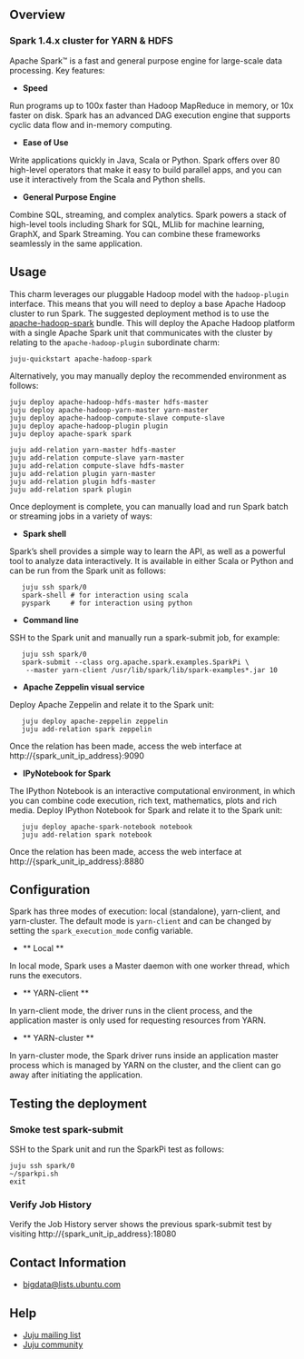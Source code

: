 ## Overview

### Spark 1.4.x cluster for YARN & HDFS
Apache Spark™ is a fast and general purpose engine for large-scale data
processing. Key features:

 * **Speed**

 Run programs up to 100x faster than Hadoop MapReduce in memory, or 10x faster
 on disk. Spark has an advanced DAG execution engine that supports cyclic data
 flow and in-memory computing.

 * **Ease of Use**

 Write applications quickly in Java, Scala or Python. Spark offers over 80
 high-level operators that make it easy to build parallel apps, and you can use
 it interactively from the Scala and Python shells.

 * **General Purpose Engine**

 Combine SQL, streaming, and complex analytics. Spark powers a stack of
 high-level tools including Shark for SQL, MLlib for machine learning, GraphX,
 and Spark Streaming. You can combine these frameworks seamlessly in the same
 application.


## Usage
This charm leverages our pluggable Hadoop model with the `hadoop-plugin`
interface. This means that you will need to deploy a base Apache Hadoop cluster
to run Spark. The suggested deployment method is to use the
[apache-hadoop-spark](https://jujucharms.com/apache-hadoop-spark/)
bundle. This will deploy the Apache Hadoop platform with a single Apache Spark
unit that communicates with the cluster by relating to the
`apache-hadoop-plugin` subordinate charm:

    juju-quickstart apache-hadoop-spark

Alternatively, you may manually deploy the recommended environment as follows:

    juju deploy apache-hadoop-hdfs-master hdfs-master
    juju deploy apache-hadoop-yarn-master yarn-master
    juju deploy apache-hadoop-compute-slave compute-slave
    juju deploy apache-hadoop-plugin plugin
    juju deploy apache-spark spark

    juju add-relation yarn-master hdfs-master
    juju add-relation compute-slave yarn-master
    juju add-relation compute-slave hdfs-master
    juju add-relation plugin yarn-master
    juju add-relation plugin hdfs-master
    juju add-relation spark plugin

Once deployment is complete, you can manually load and run Spark batch or
streaming jobs in a variety of ways:

 * **Spark shell**

 Spark’s shell provides a simple way to learn the API, as well as a powerful
 tool to analyze data interactively. It is available in either Scala or Python
 and can be run from the Spark unit as follows:

       juju ssh spark/0
       spark-shell # for interaction using scala
       pyspark     # for interaction using python

 * **Command line**

 SSH to the Spark unit and manually run a spark-submit job, for example:

       juju ssh spark/0
       spark-submit --class org.apache.spark.examples.SparkPi \
        --master yarn-client /usr/lib/spark/lib/spark-examples*.jar 10

 * **Apache Zeppelin visual service**

 Deploy Apache Zeppelin and relate it to the Spark unit:

       juju deploy apache-zeppelin zeppelin
       juju add-relation spark zeppelin

 Once the relation has been made, access the web interface at
 http://{spark_unit_ip_address}:9090

 * **IPyNotebook for Spark**

 The IPython Notebook is an interactive computational environment, in which you
 can combine code execution, rich text, mathematics, plots and rich media.
 Deploy IPython Notebook for Spark and relate it to the Spark unit:

       juju deploy apache-spark-notebook notebook
       juju add-relation spark notebook

 Once the relation has been made, access the web interface at
 http://{spark_unit_ip_address}:8880


## Configuration
Spark has three modes of execution: local (standalone), yarn-client, and
yarn-cluster. The default mode is `yarn-client` and can be changed by setting
the `spark_execution_mode` config variable.

 * ** Local **

 In local mode, Spark uses a Master daemon with one worker thread, which runs
 the executors.

 * ** YARN-client **

 In yarn-client mode, the driver runs in the client process, and the application
 master is only used for requesting resources from YARN.

 * ** YARN-cluster **

 In yarn-cluster mode, the Spark driver runs inside an application master
 process which is managed by YARN on the cluster, and the client can go away
 after initiating the application.


## Testing the deployment

### Smoke test spark-submit
SSH to the Spark unit and run the SparkPi test as follows:

    juju ssh spark/0
    ~/sparkpi.sh
    exit

### Verify Job History
Verify the Job History server shows the previous spark-submit test by visiting http://{spark_unit_ip_address}:18080


## Contact Information

- <bigdata@lists.ubuntu.com>


## Help

- [Juju mailing list](https://lists.ubuntu.com/mailman/listinfo/juju)
- [Juju community](https://jujucharms.com/community)
